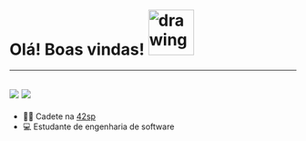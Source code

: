 # Olá! Boas vindas! <img src="https://github.com/leticiadasilva/leticiadasilva/blob/main/images/Hi.gif" alt="drawing" width="80"/>

----
[![](https://img.shields.io/badge/LinkedIn-0077B5?style=for-the-badge&logo=linkedin&logoColor=white)](https://www.linkedin.com/in/francisco-de-assis-zeferino-da-silva-4a2347b4/) [![](https://www.google.com/url?sa=i&url=https%3A%2F%2Fwww.42sp.org.br%2F&psig=AOvVaw2HrvFmeYBbV3v39RhXYPe_&ust=1632344389830000&source=images&cd=vfe&ved=0CAsQjRxqFwoTCKj-7e_6kPMCFQAAAAAdAAAAABAD)](https://profile.intra.42.fr/users/frde-ass)
----


* :man_astronaut: Cadete na [42sp](https://www.42sp.org.br/)
* 💻 Estudante de engenharia de software

